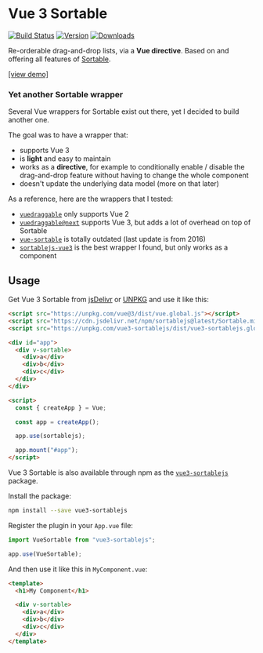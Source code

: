 # Vue 3 Sortable

[![Build Status](https://github.com/eliottvincent/vue3-sortablejs/actions/workflows/test.yml/badge.svg)](https://github.com/eliottvincent/vue3-sortablejs/actions) [![Version](https://img.shields.io/npm/v/vue3-sortablejs.svg)](https://www.npmjs.com/package/vue3-sortablejs) [![Downloads](https://img.shields.io/npm/dt/vue3-sortablejs.svg)](https://www.npmjs.com/package/vue3-sortablejs)

Re-orderable drag-and-drop lists, via a **Vue directive**. Based on and offering all features of [Sortable](https://github.com/SortableJS/Sortable).

[[view demo]](https://sortablejs.github.io/Sortable/)


### Yet another Sortable wrapper

Several Vue wrappers for Sortable exist out there, yet I decided to build another one.

The goal was to have a wrapper that:
* supports Vue 3
* is **light** and easy to maintain
* works as a **directive**, for example to conditionally enable / disable the drag-and-drop feature without having to change the whole component
* doesn't update the underlying data model (more on that later)

As a reference, here are the wrappers that I tested:
* [`vuedraggable`](https://www.npmjs.com/package/vuedraggable) only supports Vue 2
* [`vuedraggable@next`](https://www.npmjs.com/package/vuedraggable) supports Vue 3, but adds a lot of overhead on top of Sortable
* [`vue-sortable`](https://www.npmjs.com/package/vue-sortable) is totally outdated (last update is from 2016)
* [`sortablejs-vue3`](https://www.npmjs.com/package/sortablejs-vue3) is the best wrapper I found, but only works as a component


## Usage

Get Vue 3 Sortable from [jsDelivr](https://cdn.jsdelivr.net/npm/vue3-sortablejs/dist/vue3-sortablejs.global.js) or [UNPKG](https://unpkg.com/vue3-sortablejs/dist/vue3-sortablejs.global.js) and use it like this:

```html
<script src="https://unpkg.com/vue@3/dist/vue.global.js"></script>
<script src="https://cdn.jsdelivr.net/npm/sortablejs@latest/Sortable.min.js"></script>
<script src="https://unpkg.com/vue3-sortablejs/dist/vue3-sortablejs.global.js"></script>

<div id="app">
  <div v-sortable>
    <div>a</div>
    <div>b</div>
    <div>c</div>
  </div>
</div>

<script>
  const { createApp } = Vue;

  const app = createApp();

  app.use(sortablejs);

  app.mount("#app");
</script>
```

Vue 3 Sortable is also available through npm as the [`vue3-sortablejs`](https://www.npmjs.com/package/vue3-sortablejs) package.

Install the package:
```sh
npm install --save vue3-sortablejs
```

Register the plugin in your `App.vue` file:
```js
import VueSortable from "vue3-sortablejs";

app.use(VueSortable);
```

And then use it like this in `MyComponent.vue`:
```html
<template>
  <h1>My Component</h1>

  <div v-sortable>
    <div>a</div>
    <div>b</div>
    <div>c</div>
  </div>
</template>
```
